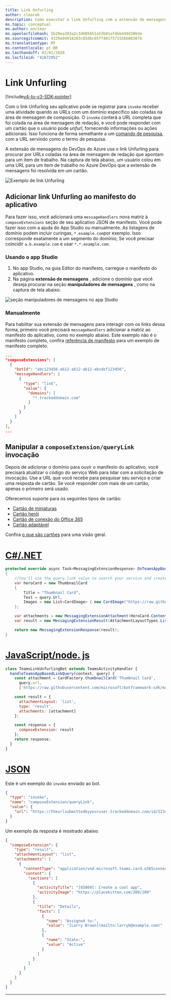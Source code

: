 ```yaml
---
title: Link Unfurling
author: clearab
description: Como executar o link Unfurling com a extensão de mensagens em um aplicativo do Microsoft Teams.
ms.topic: conceptual
ms.author: anclear
ms.openlocfilehash: 5b20ea303a2c3d085651a53b01af4bb449d386de
ms.sourcegitcommit: 4329a94918263c85d6c65ff401f571556b80307b
ms.translationtype: MT
ms.contentlocale: pt-BR
ms.lasthandoff: 02/01/2020
ms.locfileid: "41672952"
---
```

# <a name="link-unfurling"></a>Link Unfurling

[!include[v4-to-v3-SDK-pointer](~/includes/v4-to-v3-pointer-me.md)]

Com o link Unfurling seu aplicativo pode se registrar para `invoke` receber uma atividade quando as URLs com um domínio específico são coladas na área de mensagem de composição. O `invoke` conterá a URL completa que foi colada na área de mensagem de redação, e você pode responder com um cartão que o usuário pode *unfurl*, fornecendo informações ou ações adicionais. Isso funciona de forma semelhante a um [comando de pesquisa](~/messaging-extensions/how-to/search-commands/define-search-command.md), com a URL servindo como o termo de pesquisa.

A extensão de mensagens do DevOps do Azure usa o link Unfurling para procurar por URLs coladas na área de mensagem de redação que apontam para um item de trabalho. Na captura de tela abaixo, um usuário colou em uma URL para um item de trabalho no Azure DevOps que a extensão de mensagens foi resolvida em um cartão.

![Exemplo de link Unfurling](~/assets/images/compose-extensions/messagingextensions_linkunfurling.png)

## <a name="add-link-unfurling-to-your-app-manifest"></a>Adicionar link Unfurling ao manifesto do aplicativo

Para fazer isso, você adicionará uma `messageHandlers` nova matriz à `composeExtensions` seção de seu aplicativo JSON de manifesto. Você pode fazer isso com a ajuda do App Studio ou manualmente. As listagens de domínio podem incluir curingas, `*.example.com`por exemplo. Isso corresponde exatamente a um segmento do domínio; Se você precisar coincidir `a.b.example.com` e usar `*.*.example.com`.

### <a name="using-app-studio"></a>Usando o app Studio

1. No app Studio, na guia Editor do manifesto, carregue o manifesto do aplicativo.
1. Na página **extensão de mensagens** , adicione o domínio que você deseja procurar na seção **manipuladores de mensagens** , como na captura de tela abaixo.

![seção manipuladores de mensagens no app Studio](~/assets/images/link-unfurling.png)

### <a name="manually"></a>Manualmente

Para habilitar sua extensão de mensagens para interagir com os links dessa forma, primeiro você precisará `messageHandlers` adicionar a matriz ao manifesto do aplicativo, como no exemplo abaixo. Este exemplo não é o manifesto completo, confira [referência de manifesto](~/resources/schema/manifest-schema.md) para um exemplo de manifesto completo.

```json
...
"composeExtensions": [
  {
    "botId": "abc123456-ab12-ab12-ab12-abcdef123456",
    "messageHandlers": [
      {
        "type": "link",
        "value": {
          "domains": [
            "*.trackeddomain.com"
          ]
        }
      }
    ]
  }
],
...
```

## <a name="handle-the-composeextensionquerylink-invoke"></a>Manipular a `composeExtension/queryLink` invocação

Depois de adicionar o domínio para ouvir o manifesto do aplicativo, você precisará atualizar o código do serviço Web para lidar com a solicitação de invocação. Use a URL que você recebe para pesquisar seu serviço e criar uma resposta de cartão. Se você responder com mais de um cartão, apenas o primeiro será usado.

Oferecemos suporte para os seguintes tipos de cartão:

* [Cartão de miniaturas](~/task-modules-and-cards/cards/cards-reference.md#thumbnail-card)
* [Cartão herói](~/task-modules-and-cards/cards/cards-reference.md#hero-card)
* [Cartão de conexão do Office 365](~/task-modules-and-cards/cards/cards-reference.md#office-365-connector-card)
* [Cartão adaptável](~/task-modules-and-cards/cards/cards-reference.md#adaptive-card)

Confira [o que são cartões](~/task-modules-and-cards/what-are-cards.md) para uma visão geral.

# <a name="cnettabdotnet"></a>[C#/.NET](#tab/dotnet)

```csharp
protected override async Task<MessagingExtensionResponse> OnTeamsAppBasedLinkQueryAsync(ITurnContext<IInvokeActivity> turnContext, AppBasedLinkQuery query, CancellationToken cancellationToken)
{
    //You'll use the query.link value to search your service and create a card response
    var heroCard = new ThumbnailCard
    {
        Title = "Thumbnail Card",
        Text = query.Url,
        Images = new List<CardImage> { new CardImage("https://raw.githubusercontent.com/microsoft/botframework-sdk/master/icon.png") },
    };

    var attachments = new MessagingExtensionAttachment(HeroCard.ContentType, null, heroCard);
    var result = new MessagingExtensionResult(AttachmentLayoutTypes.List, "result", new[] { attachments }, null, "test unfurl");

    return new MessagingExtensionResponse(result);
}
```

# <a name="javascriptnodejstabjavascript"></a>[JavaScript/node. js](#tab/javascript)

```javascript
class TeamsLinkUnfurlingBot extends TeamsActivityHandler {
  handleTeamsAppBasedLinkQuery(context, query) {
    const attachment = CardFactory.thumbnailCard('Thumbnail Card',
      query.url,
      ['https://raw.githubusercontent.com/microsoft/botframework-sdk/master/icon.png']);

    const result = {
      attachmentLayout: 'list',
      type: 'result',
      attachments: [attachment]
    };

    const response = {
      composeExtension: result
    };
    return response;
  }
}
```

# <a name="jsontabjson"></a>[JSON](#tab/json)

Este é um exemplo do `invoke` enviado ao bot.

```json
{
  "type": "invoke",
  "name": "composeExtension/queryLink",
  "value": {
    "url": "https://theurlsubmittedbyyouruser.trackeddomain.com/id/1234"
  }
}
```

Um exemplo da resposta é mostrado abaixo.

```json
{
  "composeExtension": {
    "type": "result",
    "attachmentLayout": "list",
    "attachments": [
      {
        "contentType": "application/vnd.microsoft.teams.card.o365connector",
        "content": {
          "sections": [
            {
              "activityTitle": "[85069]: Create a cool app",
              "activityImage": "https://placekitten.com/200/200"
            },
            {
              "title": "Details",
              "facts": [
                {
                  "name": "Assigned to:",
                  "value": "[Larry Brown](mailto:larryb@example.com)"
                },
                {
                  "name": "State:",
                  "value": "Active"
                }
              ]
            }
          ]
        }
      }
    ]
  }
}
```

* * *
